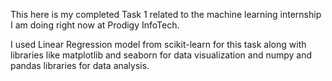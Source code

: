 This here is my completed Task 1 related to the machine learning internship I am doing right now at Prodigy InfoTech.

I used Linear Regression model from scikit-learn for this task along with libraries like matplotlib and seaborn for data visualization and numpy and pandas libraries for data analysis.

